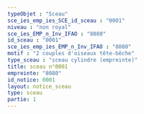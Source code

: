 ```yaml
---
typeObjet : "Sceau"
sce_ies_emp_ies_SCE_id_sceau : "0001"
niveau : "non royal"
sce_ies_EMP_n_Inv_IFAO : "8080"
id_sceau : "0001"
sce_ies_emp_ies_EMP_n_Inv_IFAO : "8080"
motif : "2 couples d'oiseaux tête-bêche"
type_sceau : "sceau cylindre (empreinte)"
title: sceau n°0001
empreinte: "8080"
id_notice: 0001
layout: notice_sceau
type: sceau
partie: 1
---
```

